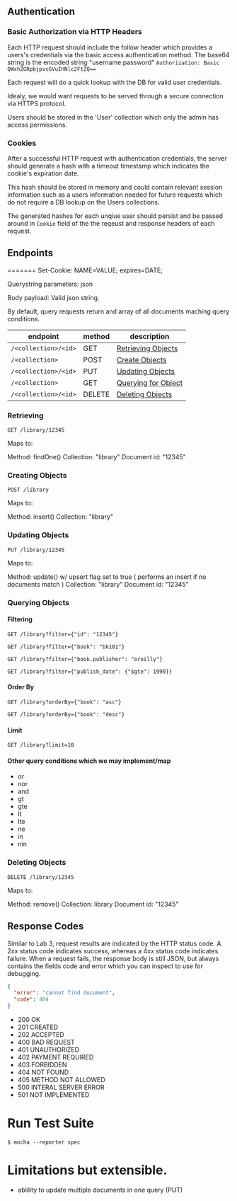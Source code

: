 ## Authentication
### Basic Authorization via HTTP Headers

Each HTTP request should include the follow header which provides a users's credentials via the basic access authentication method. The base64 string is the encoded string "username:password"
`Authorization: Basic QWxhZGRpbjpvcGVuIHNlc2FtZQ==`

Each request will do a quick lookup with the DB for valid user credentials.

Idealy, we would want requests to be served through a secure connection via HTTPS protocol.

Users should be stored in the 'User' collection which only the admin has access permissions.

### Cookies

After a successful HTTP request with authentication credentials, the server should generate a hash with a timeout timestamp which indicates the cookie's expiration date.

This hash should be stored in memory and could contain relevant session information such as a users information needed for future requests which do not require a DB lookup on the Users collections.

The generated hashes for each unqiue user should persist and be passed around in `Cookie` field of the the reqeust and response headers of each request.

## Endpoints
=======
Set-Cookie: NAME=VALUE; expires=DATE;

Querystring parameters:
json

Body payload:
Valid json string.

By default, query requests return and array of all documents maching query conditions.


endpoint | method | description
--- | --- | ---
`/<collection>/<id>` | GET | [Retrieving Objects](#Retrieving)
`/<collection>` | POST | [Create Objects](#Create)
`/<collection>/<id>` | PUT | [Updating Objects](#Updating)
`/<collection>` | GET | [Querying for Object](#Querying)
`/<collection>/<id>` | DELETE | [Deleting Objects](#Deleting)


### <a name="Retrieving"></a>Retrieving
`GET /library/12345`

Maps to:

Method: findOne()
Collection: "library"
Document id: "12345"


### <a name="Create"></a>Creating Objects
`POST /library`

Maps to:

Method: insert()
Collection: "library"



### <a name="Updating"></a>Updating Objects
`PUT /library/12345`

Maps to:

Method: update() w/ upsert flag set to true ( performs an insert if no documents match )
Collection: "library"
Document id: "12345"


### <a name="Querying"></a>Querying Objects
#### Filtering
`GET /library?filter={"id": "12345"}`

`GET /library?filter={"book": "bk101"}`

`GET /library?filter={"book.publisher": "oreilly"}`

`GET /library?filter={"publish_date": {"$gte": 1990}}`

#### Order By

`GET /library?orderBy={"book": "asc"}`

`GET /library?orderBy={"book": "desc"}`

#### Limit

`GET /library?limit=10`

#### Other query conditions which we may implement/map
- or
- nor
- and
- gt
- gte
- lt
- lte
- ne
- in
- nin

### <a name="Deleting"></a>Deleting Objects


`DELETE /library/12345`

Maps to:

Method: remove()
Collection: library
Document id: "12345"



## Response Codes

Similar to Lab 3, request results are indicated by the HTTP status code. A 2xx status code indicates success, whereas a 4xx status code indicates failure. When a request fails, the response body is still JSON, but always contains the fields code and error which you can inspect to use for debugging.

``` json
{
  "error": "cannot find document",
  "code": 404
}
```

- 200 OK
- 201 CREATED
- 202 ACCEPTED
- 400 BAD REQUEST
- 401 UNAUTHORIZED
- 402 PAYMENT REQUIRED
- 403 FORBIDDEN
- 404 NOT FOUND
- 405 METHOD NOT ALLOWED
- 500 INTERAL SERVER ERROR
- 501 NOT IMPLEMENTED


# Run Test Suite
```
$ mocha --reporter spec
```


# Limitations but extensible.
- ablility to update multiple documents in one query (PUT)